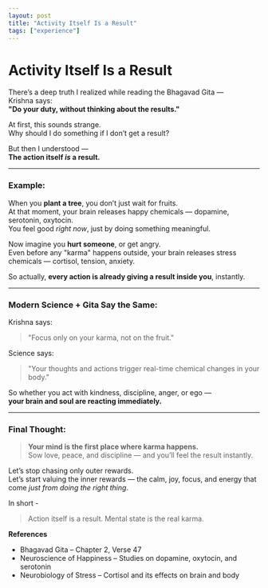 ```yaml
---
layout: post
title: "Activity Itself Is a Result"
tags: ["experience"]
---
```


# Activity Itself Is a Result

There’s a deep truth I realized while reading the Bhagavad Gita —  
Krishna says:  
**"Do your duty, without thinking about the results."**

At first, this sounds strange.  
Why should I do something if I don’t get a result?

But then I understood —  
**The action itself *is* a result.**

---

### Example:

When you **plant a tree**, you don’t just wait for fruits.  
At that moment, your brain releases happy chemicals — dopamine, serotonin, oxytocin.  
You feel good *right now*, just by doing something meaningful.

Now imagine you **hurt someone**, or get angry.  
Even before any "karma" happens outside, your brain releases stress chemicals — cortisol, tension, anxiety.

So actually, **every action is already giving a result inside you**, instantly.

---

### Modern Science + Gita Say the Same:

Krishna says:  
> "Focus only on your karma, not on the fruit."

Science says:  
> "Your thoughts and actions trigger real-time chemical changes in your body."

So whether you act with kindness, discipline, anger, or ego —  
**your brain and soul are reacting immediately.**

---

### Final Thought:

> **Your mind is the first place where karma happens.**  
> Sow love, peace, and discipline — and you’ll feel the result instantly.

Let’s stop chasing only outer rewards.  
Let’s start valuing the inner rewards — the calm, joy, focus, and energy that come *just from doing the right thing*.

In short -
> Action itself is a result. Mental state is the real karma.

**References**
- Bhagavad Gita – Chapter 2, Verse 47
- Neuroscience of Happiness – Studies on dopamine, oxytocin, and serotonin
- Neurobiology of Stress – Cortisol and its effects on brain and body

